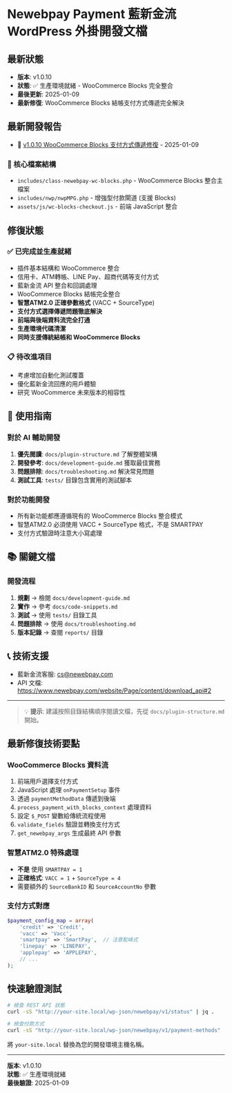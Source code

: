 # Newebpay Payment 藍新金流 WordPress 外掛開發文檔

## 最新狀態
- **版本**: v1.0.10
- **狀態**: ✅ 生產環境就緒 - WooCommerce Blocks 完全整合
- **最後更新**: 2025-01-09
- **最新修復**: WooCommerce Blocks 結帳支付方式傳遞完全解決

## 最新開發報告
- 📄 [v1.0.10 WooCommerce Blocks 支付方式傳遞修復](reports/v1.0.10-blocks-payment-fix.md) - 2025-01-09

### 🔧 核心檔案結構
- `includes/class-newebpay-wc-blocks.php` - WooCommerce Blocks 整合主檔案
- `includes/nwp/nwpMPG.php` - 增強型付款閘道 (支援 Blocks)
- `assets/js/wc-blocks-checkout.js` - 前端 JavaScript 整合

## 修復狀態

### ✅ 已完成並生產就緒
- 插件基本結構和 WooCommerce 整合
- 信用卡、ATM轉帳、LINE Pay、超商代碼等支付方式
- 藍新金流 API 整合和回調處理
- WooCommerce Blocks 結帳完全整合
- **智慧ATM2.0 正確參數格式** (VACC + SourceType)
- **支付方式選擇傳遞問題徹底解決**
- **前端與後端資料流完全打通**
- **生產環境代碼清潔**
- **同時支援傳統結帳和 WooCommerce Blocks**

### 📋 待改進項目
- 考慮增加自動化測試覆蓋
- 優化藍新金流回應的用戶體驗
- 研究 WooCommerce 未來版本的相容性

## 🚀 使用指南

### 對於 AI 輔助開發
1. **優先閱讀**: `docs/plugin-structure.md` 了解整體架構
2. **開發參考**: `docs/development-guide.md` 獲取最佳實務
3. **問題排除**: `docs/troubleshooting.md` 解決常見問題
4. **測試工具**: `tests/` 目錄包含實用的測試腳本

### 對於功能開發
- 所有新功能都應遵循現有的 WooCommerce Blocks 整合模式
- 智慧ATM2.0 必須使用 VACC + SourceType 格式，不是 SMARTPAY
- 支付方式驗證時注意大小寫處理

## 📚 關鍵文檔

### 開發流程
1. **規劃** → 檢閱 `docs/development-guide.md`
2. **實作** → 參考 `docs/code-snippets.md`
3. **測試** → 使用 `tests/` 目錄工具
4. **問題排除** → 使用 `docs/troubleshooting.md`
5. **版本記錄** → 查閱 `reports/` 目錄

## 📞 技術支援

- 藍新金流客服: cs@newebpay.com
- API 文檔: https://www.newebpay.com/website/Page/content/download_api#2

---

> 💡 **提示**: 建議按照目錄結構順序閱讀文檔，先從 `docs/plugin-structure.md` 開始。

## 最新修復技術要點

### WooCommerce Blocks 資料流
1. 前端用戶選擇支付方式
2. JavaScript 處理 `onPaymentSetup` 事件
3. 透過 `paymentMethodData` 傳遞到後端
4. `process_payment_with_blocks_context` 處理資料
5. 設定 `$_POST` 變數給傳統流程使用
6. `validate_fields` 驗證並轉換支付方式
7. `get_newebpay_args` 生成最終 API 參數

### 智慧ATM2.0 特殊處理
- **不是** 使用 `SMARTPAY = 1`
- **正確格式**: `VACC = 1` + `SourceType = 4`
- 需要額外的 `SourceBankID` 和 `SourceAccountNo` 參數

### 支付方式對應
```php
$payment_config_map = array(
    'credit' => 'Credit',
    'vacc' => 'Vacc', 
    'smartpay' => 'SmartPay',  // 注意駝峰式
    'linepay' => 'LINEPAY',
    'applepay' => 'APPLEPAY',
    // ...
);
```

## 快速驗證測試

```bash
# 檢查 REST API 狀態
curl -sS "http://your-site.local/wp-json/newebpay/v1/status" | jq .

# 檢查付款方式
curl -sS "http://your-site.local/wp-json/newebpay/v1/payment-methods" | jq .
```

將 `your-site.local` 替換為您的開發環境主機名稱。

---

**版本**: v1.0.10  
**狀態**: ✅ 生產環境就緒  
**最後驗證**: 2025-01-09
